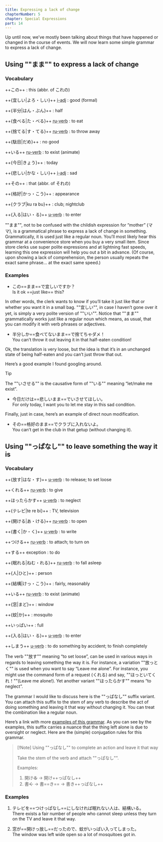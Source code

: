 ```yaml
---
title: Expressing a lack of change
chapterNumber: 5
chapter: Special Expressions
part: 14
---
```


Up until now, we’ve mostly been talking about things that have happened or changed in the course of events. We will now learn some simple grammar to express a lack of change.

## Using ""まま"" to express a lack of change

### Vocabulary

++この++
: this (abbr. of これの)

++{宜しい|よろ・しい}++ <abbr title="い adjective">i-adj</abbr>
: good (formal)

++{半分|はん・ぶん}++
: half

++{食べる|た・べる}++ <abbr title="る verb">ru-verb</abbr>
: to eat

++{捨てる|す・てる}++ <abbr title="る verb">ru-verb</abbr>
: to throw away

++{駄目|だめ}++
: no good

++いる++ <abbr title="る verb">ru-verb</abbr>
: to exist (animate)

++{今日|きょう}++
: today

++{悲しい|かな・しい}++ <abbr title="い adjective">i-adj</abbr>
: sad

++その++
: that (abbr. of それの)

++{格好|かっ・こう}++
: appearance

++{クラブ|ku ra bu}++
: club; nightclub

++{入る|はい・る}++ <abbr title="う verb">u-verb</abbr>
: to enter

""まま"", not to be confused with the childish expression for “mother” (ママ), is a grammatical phrase to express a lack of change in something. Grammatically, it is used just like a regular noun. You’ll most likely hear this grammar at a convenience store when you buy a very small item. Since store clerks use super polite expressions and at lightning fast speeds, learning this one expression will help you out a bit in advance. (Of course, upon showing a lack of comprehension, the person usually repeats the exact same phrase… at the exact same speed.)

### Examples

- この==まま==で宜しいですか？  
   Is it ok ==just like== this?

In other words, the clerk wants to know if you’ll take it just like that or whether you want it in a small bag. ""宜しい"", in case I haven’t gone over it yet, is simply a very polite version of ""いい"". Notice that ""まま"" grammatically works just like a regular noun which means, as usual, that you can modify it with verb phrases or adjectives.

- 半分しか==食べてないまま==で捨てちゃダメ！  
   You can’t throw it out leaving it in that half-eaten condition!

Ok, the translation is very loose, but the idea is that it’s in an unchanged state of being half-eaten and you can’t just throw that out.

Here’s a good example I found googling around.

> [!Tip]
>
> The ""いさせる"" is the causative form of ""いる"" meaning “let/make me exist”.

- 今日だけは==悲しいまま==でいさせてほしい。  
   For only today, I want you to let me stay in this sad condition.

Finally, just in case, here’s an example of direct noun modification.

- その==格好のまま==でクラブに入れないよ。  
   You can’t get in the club in that getup (without changing it).

## Using ""っぱなし"" to leave something the way it is

### Vocabulary

++{放す|はな・す}++ <abbr title="う verb">u-verb</abbr>
: to release; to set loose

++くれる++ <abbr title="る verb">ru-verb</abbr>
: to give

++ほったらかす++ <abbr title="う verb">u-verb</abbr>
: to neglect

++{テレビ|te re bi}++
: TV, television

++{開ける|あ・ける}++ <abbr title="る verb">ru-verb</abbr>
: to open

++{書く|か・く}++ <abbr title="う verb">u-verb</abbr>
: to write

++つける++ <abbr title="る verb">ru-verb</abbr>
: to attach; to turn on

++する++ <span>exception</span>
: to do

++{眠れる|ねむ・れる}++ <abbr title="る verb">ru-verb</abbr>
: to fall asleep

++{人|ひと}++
: person

++{結構|けっ・こう}++
: fairly, reasonably

++いる++ <abbr title="る verb">ru-verb</abbr>
: to exist (animate)

++{窓|まど}++
: window

++{蚊|か}++
: mosquito

++いっぱい++
: full

++{入る|はい・る}++ <abbr title="う verb">u-verb</abbr>
: to enter

++しまう++ <abbr title="う verb">u-verb</abbr>
: to do something by accident; to finish completely

The verb ""放す"" meaning “to set loose”, can be used in various ways in regards to leaving something the way it is. For instance, a variation ""放っとく"" is used when you want to say “Leave me alone”. For instance, you might use the command form of a request (くれる) and say, ""ほっといてくれ！""(Leave me alone!). Yet another variant ""ほったらかす"" means “to neglect”.

The grammar I would like to discuss here is the ""っぱなし"" suffix variant. You can attach this suffix to the stem of any verb to describe the act of doing something and leaving it that way without changing it. You can treat the combination like a regular noun.

Here’s a link with more [examples of this grammar](http://jisho.org/sentences?jap=%E3%81%A3%E3%81%B1%E3%81%AA%E3%81%97). As you can see by the examples, this suffix carries a nuance that the thing left alone is due to oversight or neglect. Here are the (simple) conjugation rules for this grammar.

> [!Note] Using ""っぱなし"" to complete an action and leave it that way
>
> Take the stem of the verb and attach ""っぱなし"".
>
> Examples:
>
> 1. 開け~~る~~ → 開け++っぱなし++
> 1. 書~~く~~ → 書==き== → 書き++っぱなし++

### Examples

1. テレビを==つけっぱなし==にしなければ眠れない人は、結構いる。  
   There exists a fair number of people who cannot sleep unless they turn on the TV and leave it that way.

1. 窓が==開けっ放し==だったので、蚊がいっぱい入ってしまった。  
   The window was left wide open so a lot of mosquitoes got in.

